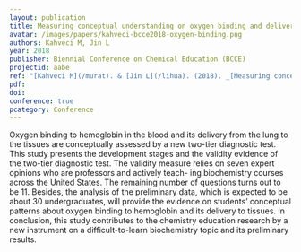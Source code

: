 ```yaml
---
layout: publication
title: Measuring conceptual understanding on oxygen binding and delivery in a biochemistry course
avatar: /images/papers/kahveci-bcce2018-oxygen-binding.png
authors: Kahveci M, Jin L
year: 2018
publisher: Biennial Conference on Chemical Education (BCCE)
projectid: aabe
ref: "[Kahveci M](/murat). & [Jin L](/lihua). (2018). _[Measuring conceptual understanding on oxygen binding and delivery in a biochemistry course](/aai)_. Paper presented at Biennial Conference on Chemical Education (BCCE). Notre Dame, IN, USA. July 29 – August 2, 2018."
pdf:
doi:
conference: true
pcategory: Conference
---
```


Oxygen binding to hemoglobin in the blood and its delivery from the lung to the tissues are conceptually assessed by a new two-tier diagnostic test. This study presents the development stages and the validity evidence of the two-tier diagnostic test. The validity measure relies on seven expert opinions who are professors and actively teach- ing biochemistry courses across the United States. The remaining number of questions turns out to be 11. Besides, the analysis of the preliminary data, which is expected to be about 30 undergraduates, will provide the evidence on students’ conceptual patterns about oxygen binding to hemoglobin and its delivery to tissues. In conclusion, this study contributes to the chemistry education research by a new instrument on a difficult-to-learn biochemistry topic and its preliminary results.
